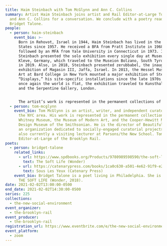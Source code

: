 ```yaml
---
title: Haim Steinbach with Tom McGlynn and Ann C. Collins
summary: Artist Haim Steinbach joins artist and Rail Editor-at-Large Tom McGlynn
  and Ann C. Collins for a conversation. We conclude with a poetry reading from
  Bridget Talone.
people:
  - person: haim-steinbach
    event_bio: >-
      Born in Rehovot, Israel in 1944, Haim Steinbach has lived in the United
      States since 1957. He received a BFA from Pratt Institute in 1968,
      followed by an MFA from Yale University in Connecticut in 1973. In 2018,
      Steinbach presented the solo exhibition every single day at Museum Kurhaus
      Kleve, Germany, which traveled to the Museion Bolzano, South Tyrol, Italy
      in 2019. Also, in 2018, Steinbach presented zerubbabel, the inaugural
      exhibition of Magasin III, Jaffa, Israel. In 2013, the Hessel Museum of
      Art at Bard College in New York mounted a major exhibition of Steinbach’s
      “Displays,” his site-specific installations since the late 1970s. Entitled
      once again the world is flat, the exhibition traveled to Kunsthalle Zurich
      and the Serpentine Gallery, London. 


      The artist’s work is represented in the permanent collections of The Museum of Modern Art, New York; The Metropolitan Museum of Art, New York; The Whitney Museum of American Art, New York; The Dallas Museum of Art, Dallas; The Guggenheim Museum, New York; Tate Modern, London; The Museum of Contemporary Art, Los Angeles; Albright Knox Museum, Buffalo, NY; The Carnegie Museum of Art, Pittsburgh; The Hammer Museum, Los Angeles; Stedelijk Museum, Amsterdam; Centre Georges Pompidou, Paris; Israel Museum, Jerusalem; Museum Moderner Kunst, Vienna; and The Museum of Contemporary Art, Chicago.
  - person: tom-mcglynn
    event_bio: Tom McGlynn is an artist, writer, and independent curator based in
      the NYC area. His work is represented in the permanent collections of the
      Whitney Museum, the Museum of Modern Art, and the Cooper-Hewitt National
      Design Museum of the Smithsonian. He is the director of Beautiful Fields,
      an organization dedicated to socially-engaged curatorial projects, and is
      also currently a visiting lecturer at Parsons/the New School. Tom is an
      Editor-at-Large of the Brooklyn Rail.
poets:
  - person: bridget-talone
    related_links:
      - url: https://www.spdbooks.org/Products/9780989598590/the-soft-life.aspx
        text: The Soft Life (Wonder)
      - url: https://catenarypress.com/books/1ca0c630-a501-4e62-91f9-e277c478e507
        text: Sous Les Yeux (Catenary Press)
    event_bio: Bridget Talone is a poet living in Philadelphia. She is the author
      THE SOFT LIFE (Wonder, 2018).
date: 2021-02-02T13:00:00-0500
end_date: 2021-02-02T14:30:00-0500
series: 225
collections:
  - the-new-social-environment
event_organizer:
  - the-brooklyn-rail
event_producer:
  - the-brooklyn-rail
registration_url: https://www.eventbrite.com/e/the-new-social-environment-225-haim-steinbach-tickets-138688658511
event_platform:
  - zoom
---
```

